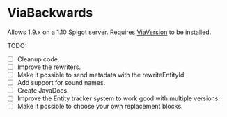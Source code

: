 # ViaBackwards

Allows 1.9.x on a 1.10 Spigot server.
Requires [ViaVersion](http://viaversion.com) to be installed.

TODO:
- [ ] Cleanup code.
- [ ] Improve the rewriters.
- [ ] Make it possible to send metadata with the rewriteEntityId.
- [ ] Add support for sound names.
- [ ] Create JavaDocs.
- [ ] Improve the Entity tracker system to work good with multiple versions.
- [ ] Make it possible to choose your own replacement blocks.

